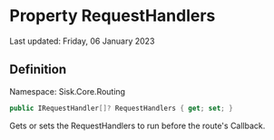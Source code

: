 # Property RequestHandlers
Last updated: Friday, 06 January 2023

## Definition
Namespace: Sisk.Core.Routing

```csharp
public IRequestHandler[]? RequestHandlers { get; set; }
```

Gets or sets the RequestHandlers to run before the route's Callback.

